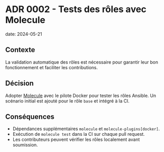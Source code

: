 # ADR 0002 - Tests des rôles avec Molecule

date: 2024-05-21

## Contexte
La validation automatique des rôles est nécessaire pour garantir leur bon fonctionnement et faciliter les contributions.

## Décision
Adopter [Molecule](https://molecule.readthedocs.io/) avec le pilote Docker pour tester les rôles Ansible. Un scénario initial est ajouté pour le rôle `base` et intégré à la CI.

## Conséquences
- Dépendances supplémentaires `molecule` et `molecule-plugins[docker]`.
- Exécution de `molecule test` dans la CI sur chaque pull request.
- Les contributeurs peuvent vérifier les rôles localement avant soumission.
